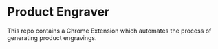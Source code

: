 # Product Engraver

This repo contains a Chrome Extension which automates the process of generating product engravings.

